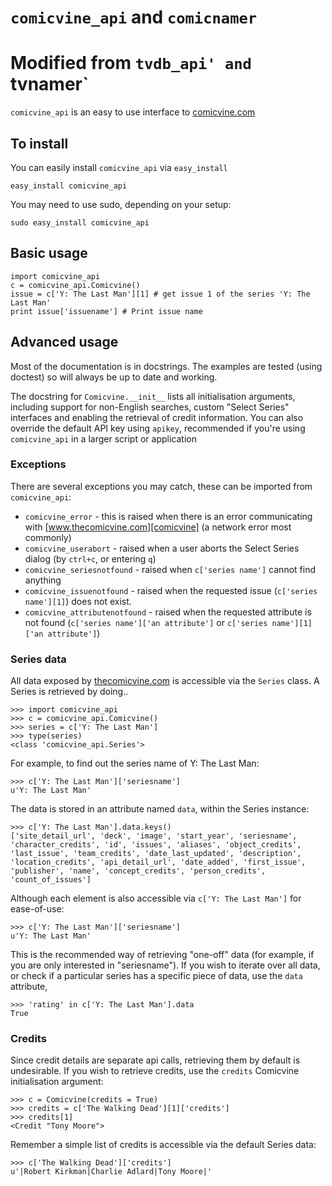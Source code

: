 # `comicvine_api` and `comicnamer`
# Modified from `tvdb_api' and `tvnamer`

`comicvine_api` is an easy to use interface to [comicvine.com][comicvine]

## To install

You can easily install `comicvine_api` via `easy_install`

    easy_install comicvine_api

You may need to use sudo, depending on your setup:

    sudo easy_install comicvine_api


## Basic usage

    import comicvine_api
    c = comicvine_api.Comicvine()
    issue = c['Y: The Last Man'][1] # get issue 1 of the series 'Y: The Last Man'
    print issue['issuename'] # Print issue name

## Advanced usage

Most of the documentation is in docstrings. The examples are tested (using doctest) so will always be up to date and working.

The docstring for `Comicvine.__init__` lists all initialisation arguments, including support for non-English searches, custom "Select Series" interfaces and enabling the retrieval of credit information. You can also override the default API key using `apikey`, recommended if you're using `comicvine_api` in a larger script or application

### Exceptions

There are several exceptions you may catch, these can be imported from `comicvine_api`:

- `comicvine_error` - this is raised when there is an error communicating with [www.thecomicvine.com][comicvine] (a network error most commonly)
- `comicvine_userabort` - raised when a user aborts the Select Series dialog (by `ctrl+c`, or entering `q`)
- `comicvine_seriesnotfound` - raised when `c['series name']` cannot find anything
- `comicvine_issuenotfound` - raised when the requested issue (`c['series name'][1]`) does not exist.
- `comicvine_attributenotfound` - raised when the requested attribute is not found (`c['series name']['an attribute']` or ``c['series name'][1]['an attribute']``)

### Series data

All data exposed by [thecomicvine.com][comicvine] is accessible via the `Series` class. A Series is retrieved by doing..

    >>> import comicvine_api
    >>> c = comicvine_api.Comicvine()
    >>> series = c['Y: The Last Man']
    >>> type(series)
    <class 'comicvine_api.Series'>

For example, to find out the series name of Y: The Last Man:

    >>> c['Y: The Last Man']['seriesname']
    u'Y: The Last Man'

The data is stored in an attribute named `data`, within the Series instance:

    >>> c['Y: The Last Man'].data.keys()
    ['site_detail_url', 'deck', 'image', 'start_year', 'seriesname', 'character_credits', 'id', 'issues', 'aliases', 'object_credits', 'last_issue', 'team_credits', 'date_last_updated', 'description', 'location_credits', 'api_detail_url', 'date_added', 'first_issue', 'publisher', 'name', 'concept_credits', 'person_credits', 'count_of_issues']

Although each element is also accessible via `c['Y: The Last Man']` for ease-of-use:

    >>> c['Y: The Last Man']['seriesname']
    u'Y: The Last Man'

This is the recommended way of retrieving "one-off" data (for example, if you are only interested in "seriesname"). If you wish to iterate over all data, or check if a particular series has a specific piece of data, use the `data` attribute,

    >>> 'rating' in c['Y: The Last Man'].data
    True

### Credits

Since credit details are separate api calls, retrieving them by default is undesirable. If you wish to retrieve credits, use the `credits` Comicvine initialisation argument:

    >>> c = Comicvine(credits = True)
    >>> credits = c['The Walking Dead'][1]['credits']
    >>> credits[1]
    <Credit "Tony Moore">

Remember a simple list of credits is accessible via the default Series data:

    >>> c['The Walking Dead']['credits']
    u'|Robert Kirkman|Charlie Adlard|Tony Moore|'

[comicvine]: http://www.thecomicvine.com